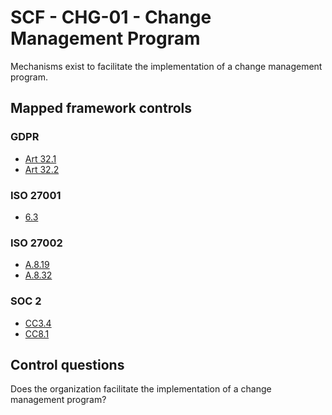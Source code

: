 # SCF - CHG-01 - Change Management Program
Mechanisms exist to facilitate the implementation of a change management program.
## Mapped framework controls
### GDPR
- [Art 32.1](../gdpr/art32.md#Article-321)
- [Art 32.2](../gdpr/art32.md#Article-322)
  
### ISO 27001
- [6.3](../iso27001/6.md#63)
  
### ISO 27002
- [A.8.19](../iso27002/a-8.md#a819)
- [A.8.32](../iso27002/a-8.md#a832)
  
### SOC 2
- [CC3.4](../soc2/cc34.md)
- [CC8.1](../soc2/cc81.md)
  
## Control questions
Does the organization facilitate the implementation of a change management program?
  